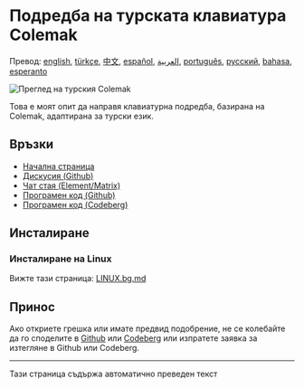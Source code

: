 # Подредба на турската клавиатура Colemak

Превод: [english](README.md), [türkçe](README.tr.md), [中文](README.zh-CN.md), [español](README.es.md), [العربية](README.ar.md), [português](README.pt.md), [русский](README.ru.md), [bahasa](README.id.md), [esperanto](README.eo.md)

![Преглед на турския Colemak](./media/preview.png)

Това е моят опит да направя клавиатурна подредба, базирана на Colemak, адаптирана за турски език.

## Връзки

* [Начална страница](https://salif.github.io/colemak-tr/)
* [Дискусия (Github)](https://github.com/salif/colemak-tr/discussions)
* [Чат стая (Element/Matrix)](https://matrix.to/#/#salif-colemak:mozilla.org)
* [Програмен код (Github)](https://github.com/salif/colemak-tr)
* [Програмен код (Codeberg)](https://codeberg.org/salif/colemak-tr)

## Инсталиране

### Инсталиране на Linux

Вижте тази страница: [LINUX.bg.md](./LINUX.bg.md)

## Принос

Ако откриете грешка или имате предвид подобрение, не се колебайте да го споделите в [Github] или [Codeberg] или изпратете заявка за изтегляне в Github или Codeberg.

[Github]: https://github.com/salif/colemak-tr/issues
[Codeberg]: https://codeberg.org/salif/colemak-tr/issues

---

Тази страница съдържа автоматично преведен текст
